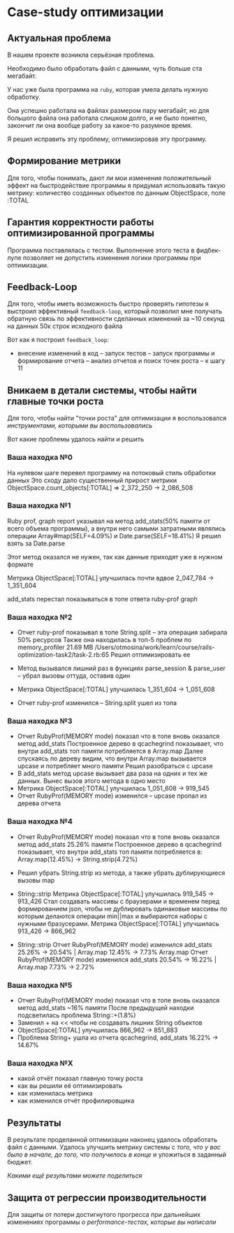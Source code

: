 # Case-study оптимизации

## Актуальная проблема
В нашем проекте возникла серьёзная проблема.

Необходимо было обработать файл с данными, чуть больше ста мегабайт.

У нас уже была программа на `ruby`, которая умела делать нужную обработку.

Она успешно работала на файлах размером пару мегабайт, но для большого файла она работала слишком долго, и не было понятно, закончит ли она вообще работу за какое-то разумное время.

Я решил исправить эту проблему, оптимизировав эту программу.

## Формирование метрики
Для того, чтобы понимать, дают ли мои изменения положительный эффект на быстродействие программы я придумал использовать такую метрику: количество созданных объектов по данным ObjectSpace, поле :TOTAL

## Гарантия корректности работы оптимизированной программы
Программа поставлялась с тестом. Выполнение этого теста в фидбек-лупе позволяет не допустить изменения логики программы при оптимизации.

## Feedback-Loop
Для того, чтобы иметь возможность быстро проверять гипотезы я выстроил эффективный `feedback-loop`, который позволил мне получать обратную связь по эффективности сделанных изменений за ~10 секунд на данных 50к строк исходного файла

Вот как я построил `feedback_loop`: 
- внесение изменений в код
– запуск тестов 
– запуск программы и формирование отчета
– анализ отчетов и поиск точек роста
– к шагу 11

## Вникаем в детали системы, чтобы найти главные точки роста
Для того, чтобы найти "точки роста" для оптимизации я воспользовался *инструментами, которыми вы воспользовались*

Вот какие проблемы удалось найти и решить

### Ваша находка №0
На нулевом шаге перевел программу на потоковый стиль обработки данных
Это сходу дало существенный прирост метрики
ObjectSpace.count_objects[:TOTAL] => 2_372_250 -> 2_086_508 

### Ваша находка №1
Ruby prof, graph report указывал на метод add_stats(50% памяти от всего объема программы), а внутри него самыми затратными являлись операции Array#map(SELF=4.09%) и Date.parse(SELF=18.41%)
Я решил взять за Date.parse

Этот метод оказался не нужен, так как данные приходят уже в нужном формате

Метрика ObjectSpace[:TOTAL] улучшилась почти вдвое 2_047_784 -> 1_351_604

add_stats перестал показываться в топе ответа ruby-prof graph

### Ваша находка №2
- Отчет ruby-prof показывал в топе String.split – эта операция забирала 50% ресурсов
Также она находилась в топ-5 проблем по memory_profiler
21.69 MB  /Users/otmosina/work/learn/course/rails-optimization-task2/task-2.rb:65
Решил отпимизировать ее

- Метод вызывался лишний раз в функциях parse_session & parse_user – убрал вызовы оттуда, оставив один

- Метрика ObjectSpace[:TOTAL] улучшилась 1_351_604 -> 1_051_608

- Отчет ruby-prof изменился – String.split ушел из топа

### Ваша находка №3
- Отчет RubyProf(MEMORY mode) показал что в топе вновь оказался метод add_stats
Построенное дерево в qcachegrind показывает, что внутри add_stats топ памяти потребляется в Array.map
Далее спускаясь по дереву видим, что внутри Array.map вызывается upcase и потребляет много памяти
Решил разобраться с upcase
- В add_stats метод upcase вызывает два раза на одних и тех же данных. Вынес вызов этого метода в одно место
- Метрика ObjectSpace[:TOTAL] улучшилась 1_051_608 -> 919_545
- Отчет RubyProf(MEMORY mode) изменился – upcase пропал из дерева отчета

### Ваша находка №4
- Отчет RubyProf(MEMORY mode) показал что в топе вновь оказался метод add_stats 25.26% памяти
Построенное дерево в qcachegrind показывает, что внутри add_stats топ памяти потребляется в:
 Array.map(12.45%) -> String.strip(4.72%)

- Решил убрать String.strip из метода, а также убрать дублирующиеся вызовы map
- String::strip Метрика ObjectSpace[:TOTAL] улучшилась 919_545 -> 913_426
Стал создавать массивы с браузерами и временем перед формированием json, чтобы не дублировать одинаковые массивы по которым делаются операции min||max и выбираются наборы с нужными бразусерами. Метрика ObjectSpace[:TOTAL] улучшилась 913_426 -> 866_962 


- String::strip Отчет RubyProf(MEMORY mode) изменился add_stats 25.26% -> 20.54% | Array.map 12.45% -> 7.73%
Array.map Отчет RubyProf(MEMORY mode) изменился add_stats 20.54% -> 16.22% | Array.map 7.73% -> 2.72%


### Ваша находка №5
- Отчет RubyProf(MEMORY mode) показал что в топе вновь оказался метод add_stats ~16% памяти
После предыдущей находки подсветилась проблема String::+(1.8%)
- Заменил + на << чтобы не создавать лишних String объектов
- ObjectSpace[:TOTAL] улучшилась 866_962 ->  851_883
- Проблема String+ ушла из отчета qcachegrind, add_stats 16.22% -> 14.67% 


### Ваша находка №X
- какой отчёт показал главную точку роста
- как вы решили её оптимизировать
- как изменилась метрика
- как изменился отчёт профилировщика


## Результаты
В результате проделанной оптимизации наконец удалось обработать файл с данными.
Удалось улучшить метрику системы с *того, что у вас было в начале, до того, что получилось в конце* и уложиться в заданный бюджет.

*Какими ещё результами можете поделиться*

## Защита от регрессии производительности
Для защиты от потери достигнутого прогресса при дальнейших изменениях программы *о performance-тестах, которые вы написали*
